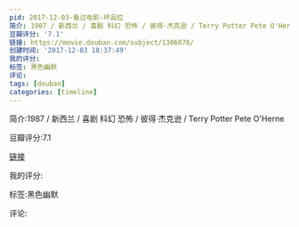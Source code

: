 ```yaml
---
pid: 2017-12-03-看过电影-坏品位
简介: 1987 / 新西兰 / 喜剧 科幻 恐怖 / 彼得·杰克逊 / Terry Potter Pete O'Herne
豆瓣评分: '7.1'
链接: https://movie.douban.com/subject/1306078/
创建时间: '2017-12-03 18:37:49'
我的评分:
标签: 黑色幽默
评论:
tags: [douban]
categories: [timeline]
---
```

简介:1987 / 新西兰 / 喜剧 科幻 恐怖 / 彼得·杰克逊 / Terry Potter Pete O'Herne

豆瓣评分:7.1

[链接](https://movie.douban.com/subject/1306078/)

我的评分:

标签:黑色幽默

评论:

